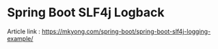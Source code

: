 # Spring Boot SLF4j Logback

Article link : https://mkyong.com/spring-boot/spring-boot-slf4j-logging-example/